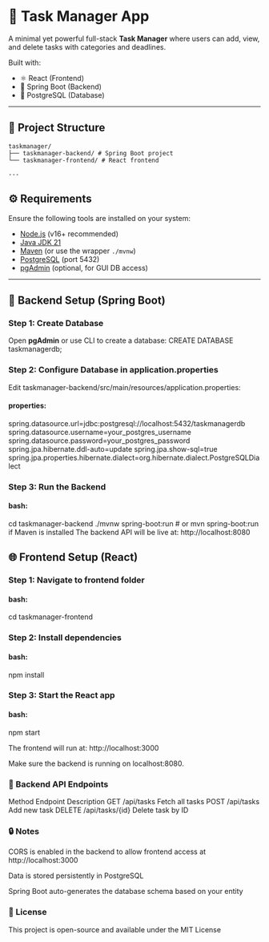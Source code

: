 # 📝 Task Manager App

A minimal yet powerful full-stack **Task Manager** where users can add, view, and delete tasks with categories and deadlines.

Built with:
- ⚛️ React (Frontend)
- 🌱 Spring Boot (Backend)
- 🐘 PostgreSQL (Database)

---

## 📁 Project Structure

```
taskmanager/
├── taskmanager-backend/ # Spring Boot project
└── taskmanager-frontend/ # React frontend

---
```
## ⚙️ Requirements

Ensure the following tools are installed on your system:

- [Node.js](https://nodejs.org/) (v16+ recommended)
- [Java JDK 21](https://adoptium.net/)
- [Maven](https://maven.apache.org/) (or use the wrapper `./mvnw`)
- [PostgreSQL](https://www.postgresql.org/) (port 5432)
- [pgAdmin](https://www.pgadmin.org/) (optional, for GUI DB access)

---

## 🧱 Backend Setup (Spring Boot)

### Step 1: Create Database

Open **pgAdmin** or use CLI to create a database:
CREATE DATABASE taskmanagerdb;

### Step 2: Configure Database in application.properties
Edit taskmanager-backend/src/main/resources/application.properties:

#### properties:
spring.datasource.url=jdbc:postgresql://localhost:5432/taskmanagerdb
spring.datasource.username=your_postgres_username
spring.datasource.password=your_postgres_password
spring.jpa.hibernate.ddl-auto=update
spring.jpa.show-sql=true
spring.jpa.properties.hibernate.dialect=org.hibernate.dialect.PostgreSQLDialect

### Step 3: Run the Backend
#### bash:
cd taskmanager-backend
./mvnw spring-boot:run   # or mvn spring-boot:run if Maven is installed
The backend API will be live at:
http://localhost:8080

## 🌐 Frontend Setup (React)
### Step 1: Navigate to frontend folder
#### bash:
cd taskmanager-frontend
### Step 2: Install dependencies
#### bash:
npm install
### Step 3: Start the React app
#### bash:
npm start

The frontend will run at:
http://localhost:3000

Make sure the backend is running on localhost:8080.

### 📡 Backend API Endpoints
Method	Endpoint	Description
GET	/api/tasks	Fetch all tasks
POST	/api/tasks	Add new task
DELETE	/api/tasks/{id}	Delete task by ID

### 🔒 Notes
CORS is enabled in the backend to allow frontend access at http://localhost:3000

Data is stored persistently in PostgreSQL

Spring Boot auto-generates the database schema based on your entity

### 📄 License
This project is open-source and available under the MIT License
